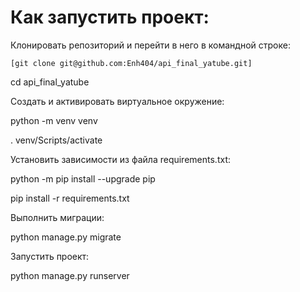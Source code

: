 # Как запустить проект:

Клонировать репозиторий и перейти в него в командной строке:

`[git clone git@github.com:Enh404/api_final_yatube.git]`

cd api_final_yatube

Cоздать и активировать виртуальное окружение:

python -m venv venv

. venv/Scripts/activate

Установить зависимости из файла requirements.txt:

python -m pip install --upgrade pip

pip install -r requirements.txt

Выполнить миграции:

python manage.py migrate

Запустить проект:

python manage.py runserver
